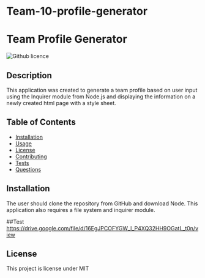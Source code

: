 # Team-10-profile-generator
# Team Profile Generator 
![Github licence](http://img.shields.io/badge/license-MIT-blue.svg)

## Description 
This application was created to generate a team profile based on user input using the Inquirer module from Node.js and displaying the information on a newly created html page with a style sheet. 
 
## Table of Contents
* [Installation](#installation)
* [Usage](#usage)
* [License](#license)
* [Contributing](#contributing)
* [Tests](#tests)
* [Questions](#questions)

## Installation 
The user should clone the repository from GitHub and download Node. This application also requires a file system and inquirer module.

##Test
https://drive.google.com/file/d/16EgJPCOFYGW_l_P4XQ32HH9OGatL_t0n/view


## License 
This project is license under MIT
